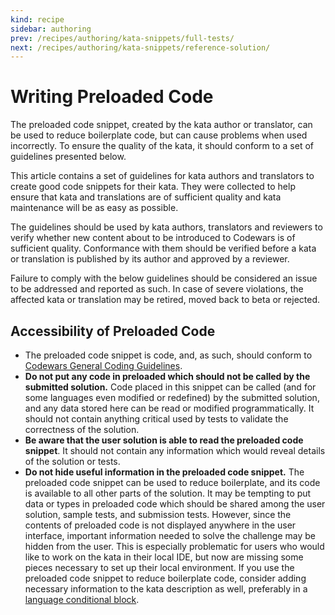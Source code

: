 ```yaml
---
kind: recipe
sidebar: authoring
prev: /recipes/authoring/kata-snippets/full-tests/
next: /recipes/authoring/kata-snippets/reference-solution/
---
```


# Writing Preloaded Code

The preloaded code snippet, created by the kata author or translator, can be used to reduce boilerplate code, but can cause problems when used incorrectly. To ensure the quality of the kata, it should conform to a set of guidelines presented below.

This article contains a set of guidelines for kata authors and translators to create good code snippets for their kata. They were collected to help ensure that kata and translations are of sufficient quality and kata maintenance will be as easy as possible.

The guidelines should be used by kata authors, translators and reviewers to verify whether new content about to be introduced to Codewars is of sufficient quality. Conformance with them should be verified before a kata or translation is published by its author and approved by a reviewer.

Failure to comply with the below guidelines should be considered an issue to be addressed and reported as such. In case of severe violations, the affected kata or translation may be retired, moved back to beta or rejected.


## Accessibility of Preloaded Code

- The preloaded code snippet is code, and, as such, should conform to [Codewars General Coding Guidelines][authoring-guidelines-general].
- **Do not put any code in preloaded which should not be called by the submitted solution.** Code placed in this snippet can be called (and for some languages even modified or redefined) by the submitted solution, and any data stored here can be read or modified programmatically. It should not contain anything critical used by tests to validate the correctness of the solution.
- **Be aware that the user solution is able to read the preloaded code snippet**. It should not contain any information which would reveal details of the solution or tests.
- **Do not hide useful information in the preloaded code snippet.** The preloaded code snippet can be used to reduce boilerplate, and its code is available to all other parts of the solution. It may be tempting to put data or types in preloaded code which should be shared among the user solution, sample tests, and submission tests. However, since the contents of preloaded code is not displayed anywhere in the user interface, important information needed to solve the challenge may be hidden from the user. This is especially problematic for users who would like to work on the kata in their local IDE, but now are missing some pieces necessary to set up their local environment. If you use the preloaded code snippet to reduce boilerplate code, consider adding necessary information to the kata description as well, preferably in a [language conditional block][markdown-extensions].


[authoring-guidelines-general]: /recipes/authoring/general/
[markdown-extensions]: /references/markdown/extensions/

